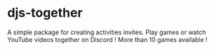 # djs-together
A simple package for creating activities invites. Play games or watch YouTube videos together on Discord ! More than 10 games available !
